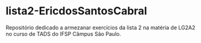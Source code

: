 # lista2-EricdosSantosCabral
Repositório dedicado a armezanar exercícios da lista 2 na matéria de LG2A2 no curso de TADS do IFSP Câmpus São Paulo.
